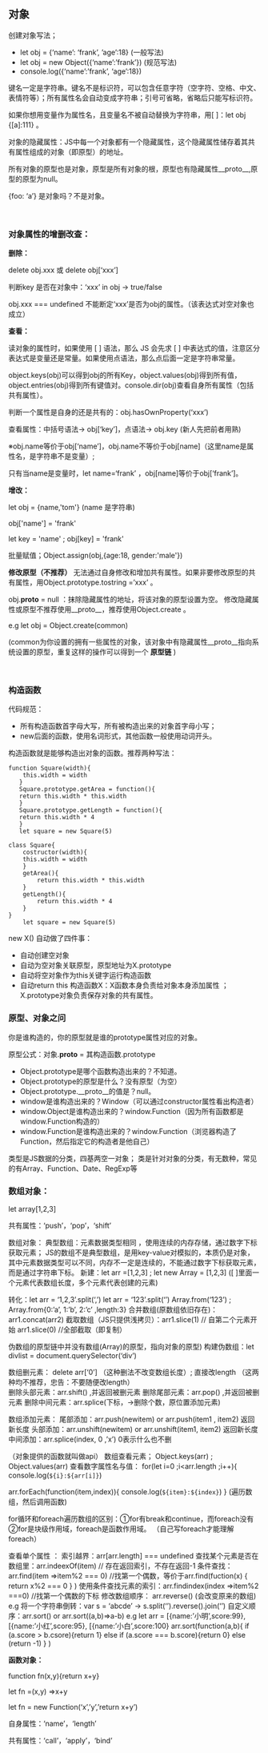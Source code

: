 
## 对象

创建对象写法；
*  let obj = {‘name’: ‘frank’, ’age’:18}  (一般写法)
*  let obj = new Object({‘name’:’frank’})  (规范写法)
*  console.log({‘name’:’frank’, ‘age’:18})

键名一定是字符串。键名不是标识符，可以包含任意字符（空字符、空格、中文、表情符等）；所有属性名会自动变成字符串；引号可省略，省略后只能写标识符。

如果你想用变量作为属性名，且变量名不被自动替换为字符串，用[ ]：let obj {[a]:111} 。

对象的隐藏属性：JS中每一个对象都有一个隐藏属性，这个隐藏属性储存着其共有属性组成的对象（即原型）的地址。

所有对象的原型也是对象，原型是所有对象的根，原型也有隐藏属性__proto__,原型的原型为null。

{foo: ‘a’} 是对象吗？不是对象。

<br>

### 对象属性的增删改查：

**删除：**

delete obj.xxx 或 delete obj[‘xxx’]

判断key 是否在对象中：‘xxx’ in obj → true/false

obj.xxx === undefined 不能断定‘xxx’是否为obj的属性。（该表达式对空对象也成立）

**查看：**

读对象的属性时，如果使用 [ ] 语法，那么 JS 会先求 [ ] 中表达式的值，注意区分表达式是变量还是常量。如果使用点语法，那么点后面一定是字符串常量。

object.keys(obj)可以得到obj的所有Key，object.values(obj)得到所有值，object.entries(obj)得到所有键值对。console.dir(obj)查看自身所有属性（包括共有属性）。

判断一个属性是自身的还是共有的：obj.hasOwnProperty(‘xxx’)

查看属性：中括号语法→ obj[‘key’]，点语法→ obj.key (新人先把前者用熟)

※obj.name等价于obj[‘name’]，obj.name不等价于obj[name]（这里name是属性名，是字符串不是变量）;

只有当name是变量时，let name=‘frank’ ，obj[name]等价于obj[‘frank’]。

**增改：**

let obj = {name,'tom'} (name 是字符串)

obj['name'] = 'frank'

let key = 'name' ; obj[key] = 'frank'

批量赋值；Object.assign(obj,{age:18, gender:'male'})

**修改原型（不推荐）**
无法通过自身修改和增加共有属性。如果非要修改原型的共有属性，用Object.prototype.tostring =’xxx’ 。

obj.__proto__ = null ：抹除隐藏属性的地址，将该对象的原型设置为空。
修改隐藏属性或原型不推荐使用__proto__，推荐使用Object.create 。

e.g  let obj = Object.create(common) 

(common为你设置的拥有一些属性的对象，该对象中有隐藏属性__proto__指向系统设置的原型，重复这样的操作可以得到一个 **原型链** )

<br>

### 构造函数

代码规范：
* 所有构造函数首字母大写，所有被构造出来的对象首字母小写；
* new后面的函数，使用名词形式，其他函数一般使用动词开头。

构造函数就是能够构造出对象的函数。推荐两种写法：

```
function Square(width){
    this.width = width
   }
   Square.prototype.getArea = function(){
   return this.width * this.width
   }
   Square.prototype.getLength = function(){
   return this.width * 4
   }
   let square = new Square(5)
```
```
class Square{
    costructor(width){
    this.width = width
    }
    getArea(){
        return this.width * this.width
    }
    getLength(){
        return this.width * 4
    }
}
    let square = new Square(5)
```

new X() 自动做了四件事：
* 自动创建空对象
* 自动为空对象关联原型，原型地址为X.prototype
* 自动将空对象作为this关键字运行构造函数
* 自动return this
构造函数X：X函数本身负责给对象本身添加属性 ；X.prototype对象负责保存对象的共有属性。

### 原型、对象之问

你是谁构造的，你的原型就是谁的prototype属性对应的对象。

原型公式：对象.__proto__ = 其构造函数.prototype

* Object.prototype是哪个函数构造出来的？不知道。
* Object.prototype的原型是什么？没有原型（为空）
* Object.prototype.__proto__的值是？null。
* window是谁构造出来的？Window（可以通过constructor属性看出构造者）
* window.Object是谁构造出来的？window.Function（因为所有函数都是window.Function构造的）
* window.Function是谁构造出来的？window.Function（浏览器构造了Function，然后指定它的构造者是他自己）

类型是JS数据的分类，四基两空一对象；
类是针对对象的分类，有无数种，常见的有Array、Function、Date、RegExp等

### 数组对象：

let array[1,2,3]

共有属性：‘push’，‘pop’，‘shift’

数组对象：
典型数组：元素数据类型相同 ，使用连续的内存存储，通过数字下标获取元素；
JS的数组不是典型数组，是用key-value对模拟的，本质仍是对象，其中元素数据类型可以不同，内存不一定是连续的，不能通过数字下标获取元素，而是通过字符串下标。
新建：let arr =[1,2,3]	; let new Array = [1,2,3] ([ ]里面一个元素代表数组长度，多个元素代表创建的元素)

转化：let arr = ‘1,2,3’.split(‘,’)
let arr = ‘123’.split(‘’)
Array.from(‘123’)  ;  
Array.from{0:’a’, 1:’b’, 2:’c’ ,length:3}
合并数组(原数组依旧存在)：arr1.concat(arr2)
截取数组（JS只提供浅拷贝）：arr1.slice(1) // 自第二个元素开始
arr1.slice(0) //全部截取（即复制）

伪数组的原型链中并没有数组(Array)的原型，指向对象的原型)
构建伪数组：let divlist = document.querySelector(‘div’)

数组删元素：
delete arr[‘0’] （这种删法不改变数组长度）; 直接改length （这两种均不推荐，忠告：不要随便改length）  
删除头部元素：arr.shift()  ,并返回被删元素
删除尾部元素：arr.pop()  ,并返回被删元素
删除中间元素：arr.splice(下标，→删除个数，原位置添加元素)

数组添加元素：
尾部添加：arr.push(newitem)  or  arr.push(item1 , item2) 返回新长度
头部添加：arr.unshift(newitem) or  arr.unshift(item1, item2) 返回新长度
中间添加：arr.splice(index, 0 ,’x’) 0表示什么也不删

（对象提供的函数就叫做api）
数组查看元素；
Object.keys(arr)  ; Object.values(arr)
查看数字属性名与值：
for(let i=0 ;i<arr.length ;i++){
console.log(`${i}:${arr[i]}`)

arr.forEach(function(item,index)){
console.log(`${item}:${index}`)
}  (遍历数组，然后调用函数)

for循环和foreach遍历数组的区别：①for有break和continue，而foreach没有
②for是块级作用域，foreach是函数作用域。
（自己写foreach才能理解foreach）

查看单个属性 ：
索引越界：arr[arr.length] === undefined
查找某个元素是否在数组里：arr.indeexOf(item)  // 存在返回索引，不存在返回-1
条件查找：arr.find(item =>item%2 === 0)  //找第一个偶数，等价于arr.find(fuction(x) { return x%2 === 0 } )
使用条件查找元素的索引：arr.findindex(index =>item%2 ===0) //找第一个偶数的下标
修改数组顺序：
arr.reverse() (会改变原来的数组)
e.g 将一个字符串倒转：var s = ‘abcde’  →  s.split(‘’).reverse().join(‘’)
自定义顺序：arr.sort()  or  arr.sort((a,b)=>a-b)
e.g let arr = [{name:’小明’,score:99},  [{name:’小红’,score:95},  [{name:’小白’,score:100}
arr.sort(function(a,b){
if (a.score > b.csore){return 1}
else if (a.score === b.score){return 0}
else (return -1) } )


**函数对象：**

function fn(x,y){return x+y}

let fn =(x,y) =>x+y

let fn = new Function(‘x’,’y’,’return x+y’)

自身属性：‘name’，‘length’

共有属性：‘call’，‘apply’，‘bind’

